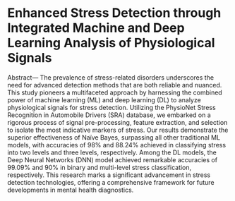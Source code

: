# Enhanced Stress Detection through Integrated Machine and Deep Learning Analysis of Physiological Signals

Abstract— The prevalence of stress-related disorders underscores the need for advanced detection methods that are both reliable and nuanced. This study pioneers a multifaceted approach by harnessing the combined power of machine learning (ML) and deep learning (DL) to analyze physiological signals for stress detection. Utilizing the PhysioNet Stress Recognition in Automobile Drivers (SRA) database, we embarked on a rigorous process of signal pre-processing, feature extraction, and selection to isolate the most indicative markers of stress. Our results demonstrate the superior effectiveness of Naïve Bayes, surpassing all other traditional ML models, with accuracies of 98% and 88.24% achieved in classifying stress into two levels and three levels, respectively. Among the DL models, the Deep Neural Networks (DNN) model achieved remarkable accuracies of 99.09% and 90% in binary and multi-level stress classification, respectively. This research marks a significant advancement in stress detection technologies, offering a comprehensive framework for future developments in mental health diagnostics. 
